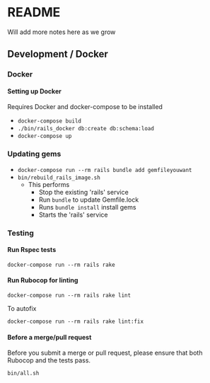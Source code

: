 # README

Will add more notes here as we grow

## Development / Docker

### Docker

#### Setting up Docker

Requires Docker and docker-compose to be installed

- `docker-compose build`
- `./bin/rails_docker db:create db:schema:load`
- `docker-compose up`

### Updating gems

- `docker-compose run --rm rails bundle add gemfileyouwant`
- `bin/rebuild_rails_image.sh`
  - This performs
    - Stop the existing 'rails' service
    - Run `bundle` to update Gemfile.lock
    - Runs `bundle install` install gems
    - Starts the 'rails' service

### Testing

#### Run Rspec tests

`docker-compose run --rm rails rake`

#### Run Rubocop for linting

`docker-compose run --rm rails rake lint`

To autofix

`docker-compose run --rm rails rake lint:fix`

#### Before a merge/pull request

Before you submit a merge or pull request, please ensure that both
Rubocop and the tests pass.

`bin/all.sh`

